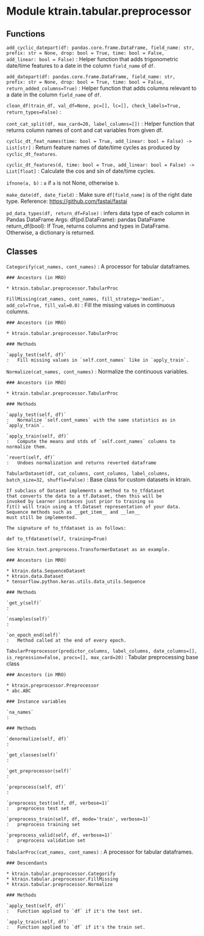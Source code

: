 Module ktrain.tabular.preprocessor
==================================

Functions
---------

    
`add_cyclic_datepart(df: pandas.core.frame.DataFrame, field_name: str, prefix: str = None, drop: bool = True, time: bool = False, add_linear: bool = False)`
:   Helper function that adds trigonometric date/time features to a date in the column `field_name` of `df`.

    
`add_datepart(df: pandas.core.frame.DataFrame, field_name: str, prefix: str = None, drop: bool = True, time: bool = False, return_added_columns=True)`
:   Helper function that adds columns relevant to a date in the column `field_name` of `df`.

    
`clean_df(train_df, val_df=None, pc=[], lc=[], check_labels=True, return_types=False)`
:   

    
`cont_cat_split(df, max_card=20, label_columns=[])`
:   Helper function that returns column names of cont and cat variables from given df.

    
`cyclic_dt_feat_names(time: bool = True, add_linear: bool = False) ‑> List[str]`
:   Return feature names of date/time cycles as produced by `cyclic_dt_features`.

    
`cyclic_dt_features(d, time: bool = True, add_linear: bool = False) ‑> List[float]`
:   Calculate the cos and sin of date/time cycles.

    
`ifnone(a, b)`
:   `a` if `a` is not None, otherwise `b`.

    
`make_date(df, date_field)`
:   Make sure `df[field_name]` is of the right date type.
    Reference: https://github.com/fastai/fastai

    
`pd_data_types(df, return_df=False)`
:   infers data type of each column in Pandas DataFrame
    Args:
      df(pd.DataFrame): pandas DataFrame
      return_df(bool): If True, returns columns and types in DataFrame. 
                       Otherwise, a dictionary is returned.

Classes
-------

`Categorify(cat_names, cont_names)`
:   A processor for tabular dataframes.

    ### Ancestors (in MRO)

    * ktrain.tabular.preprocessor.TabularProc

`FillMissing(cat_names, cont_names, fill_strategy='median', add_col=True, fill_val=0.0)`
:   Fill the missing values in continuous columns.

    ### Ancestors (in MRO)

    * ktrain.tabular.preprocessor.TabularProc

    ### Methods

    `apply_test(self, df)`
    :   Fill missing values in `self.cont_names` like in `apply_train`.

`Normalize(cat_names, cont_names)`
:   Normalize the continuous variables.

    ### Ancestors (in MRO)

    * ktrain.tabular.preprocessor.TabularProc

    ### Methods

    `apply_test(self, df)`
    :   Normalize `self.cont_names` with the same statistics as in `apply_train`.

    `apply_train(self, df)`
    :   Compute the means and stds of `self.cont_names` columns to normalize them.

    `revert(self, df)`
    :   Undoes normalization and returns reverted dataframe

`TabularDataset(df, cat_columns, cont_columns, label_columns, batch_size=32, shuffle=False)`
:   Base class for custom datasets in ktrain.
    
    If subclass of Dataset implements a method to to_tfdataset
    that converts the data to a tf.Dataset, then this will be
    invoked by Learner instances just prior to training so
    fit() will train using a tf.Dataset representation of your data.
    Sequence methods such as __get_item__ and __len__
    must still be implemented.
    
    The signature of to_tfdataset is as follows:
    
    def to_tfdataset(self, training=True)
    
    See ktrain.text.preprocess.TransformerDataset as an example.

    ### Ancestors (in MRO)

    * ktrain.data.SequenceDataset
    * ktrain.data.Dataset
    * tensorflow.python.keras.utils.data_utils.Sequence

    ### Methods

    `get_y(self)`
    :

    `nsamples(self)`
    :

    `on_epoch_end(self)`
    :   Method called at the end of every epoch.

`TabularPreprocessor(predictor_columns, label_columns, date_columns=[], is_regression=False, procs=[], max_card=20)`
:   Tabular preprocessing base class

    ### Ancestors (in MRO)

    * ktrain.preprocessor.Preprocessor
    * abc.ABC

    ### Instance variables

    `na_names`
    :

    ### Methods

    `denormalize(self, df)`
    :

    `get_classes(self)`
    :

    `get_preprocessor(self)`
    :

    `preprocess(self, df)`
    :

    `preprocess_test(self, df, verbose=1)`
    :   preprocess test set

    `preprocess_train(self, df, mode='train', verbose=1)`
    :   preprocess training set

    `preprocess_valid(self, df, verbose=1)`
    :   preprocess validation set

`TabularProc(cat_names, cont_names)`
:   A processor for tabular dataframes.

    ### Descendants

    * ktrain.tabular.preprocessor.Categorify
    * ktrain.tabular.preprocessor.FillMissing
    * ktrain.tabular.preprocessor.Normalize

    ### Methods

    `apply_test(self, df)`
    :   Function applied to `df` if it's the test set.

    `apply_train(self, df)`
    :   Function applied to `df` if it's the train set.